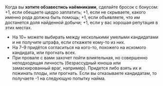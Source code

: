Когда вы **хотите обзавестись наёмниками**, сделайте бросок с бонусом:
+1, если обещаете щедро заплатить;
+1, если не скрываете, какого именно рода должна быть помощь;
+1, если объявляете, что им достанется доля найденной добычи;
+1, если у вас хорошая репутация в этих местах.
- На 10+ можете выбирать между несколькими умелыми кандидатами и не получите штрафа, если откажете кому-то из них.
- На 7–9 придётся согласиться на кого-то, похожего на искомого кандидата, или прогнать всех.
- При провале с вами захочет пойти влиятельная, но совершенно неподходящая личность (безрассудный юноша или замаскированный враг, например). Придется либо взять их и пожинать плоды, или прогнать. Если вы отказываете кандидатам, то получаете -1 на следующую попытку найма.